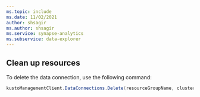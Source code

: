 ```yaml
---
ms.topic: include
ms.date: 11/02/2021
author: shsagir
ms.author: shsagir
ms.service: synapse-analytics
ms.subservice: data-explorer
---
```

## Clean up resources

To delete the data connection, use the following command:

```csharp
kustoManagementClient.DataConnections.Delete(resourceGroupName, clusterName, databaseName, dataConnectionName);
```
